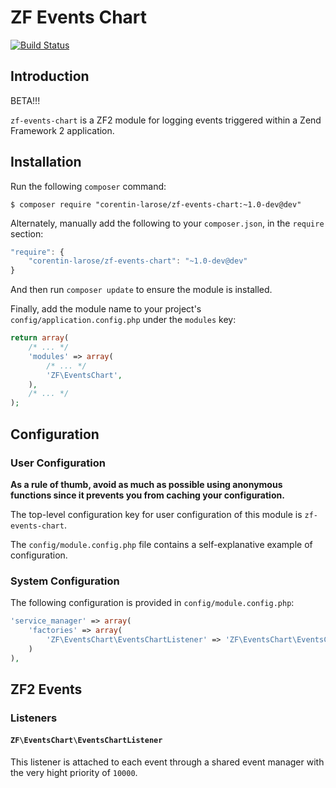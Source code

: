 ZF Events Chart
=============

[![Build Status](https://travis-ci.org/corentin-larose/zf-events-chart.png)](https://travis-ci.org/corentin-larose/zf-events-chart)

Introduction
------------

BETA!!!

`zf-events-chart` is a ZF2 module for logging events triggered within a Zend Framework 2
application.

Installation
------------

Run the following `composer` command:

```console
$ composer require "corentin-larose/zf-events-chart:~1.0-dev@dev"
```

Alternately, manually add the following to your `composer.json`, in the `require` section:

```javascript
"require": {
    "corentin-larose/zf-events-chart": "~1.0-dev@dev"
}
```

And then run `composer update` to ensure the module is installed.

Finally, add the module name to your project's `config/application.config.php` under the `modules`
key:


```php
return array(
    /* ... */
    'modules' => array(
        /* ... */
        'ZF\EventsChart',
    ),
    /* ... */
);
```

Configuration
-------------

### User Configuration

**As a rule of thumb, avoid as much as possible using anonymous functions since it prevents you from caching your configuration.** 

The top-level configuration key for user configuration of this module is `zf-events-chart`.

The `config/module.config.php` file contains a self-explanative example of configuration.

### System Configuration

The following configuration is provided in `config/module.config.php`:

```php
'service_manager' => array(
    'factories' => array(
        'ZF\EventsChart\EventsChartListener' => 'ZF\EventsChart\EventsChartListenerFactory',
    )
),
```

ZF2 Events
----------

### Listeners

#### `ZF\EventsChart\EventsChartListener`

This listener is attached to each event through a shared event manager with the very hight priority of `10000`.
